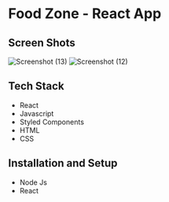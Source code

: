 # Food Zone - React App

## Screen Shots
![Screenshot (13)](https://github.com/franklyngomes/Food-Zone/assets/96900783/9301a2c3-77fc-4154-832a-4fade883de75)
![Screenshot (12)](https://github.com/franklyngomes/Food-Zone/assets/96900783/b9763cbb-5cd9-4a09-bc02-763ca6fab989)

## Tech Stack
- React
- Javascript
- Styled Components
- HTML
- CSS

## Installation and Setup
- Node Js
- React
